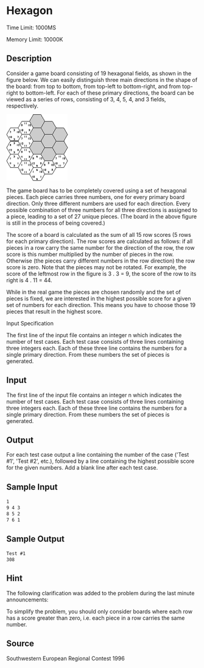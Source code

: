 # Hexagon

Time Limit: 1000MS

Memory Limit: 10000K


## Description

Consider a game board consisting of 19 hexagonal fields, as shown in the figure below. We can easily distinguish three main directions in the shape of the board: from top to bottom, from top-left to bottom-right, and from top-right to bottom-left. For each of these primary directions, the board can be viewed as a series of rows, consisting of 3, 4, 5, 4, and 3 fields, respectively.

![](1134_1.gif)

The game board has to be completely covered using a set of hexagonal pieces. Each piece carries three numbers, one for every primary board direction. Only three different numbers are used for each direction. Every possible combination of three numbers for all three directions is assigned to a piece, leading to a set of 27 unique pieces. (The board in the above figure is still in the process of being covered.)

The score of a board is calculated as the sum of all 15 row scores (5 rows for each primary direction). The row scores are calculated as follows: if all pieces in a row carry the same number for the direction of the row, the row score is this number multiplied by the number of pieces in the row. Otherwise (the pieces carry different numbers in the row direction) the row score is zero. Note that the pieces may not be rotated. For example, the score of the leftmost row in the figure is 3 . 3 = 9, the score of the row to its right is 4 . 11 = 44.

While in the real game the pieces are chosen randomly and the set of pieces is fixed, we are interested in the highest possible score for a given set of numbers for each direction. This means you have to choose those 19 pieces that result in the highest score.

Input Specification

The first line of the input file contains an integer n which indicates the number of test cases. Each test case consists of three lines containing three integers each. Each of these three line contains the numbers for a single primary direction. From these numbers the set of pieces is generated.


## Input

The first line of the input file contains an integer n which indicates the number of test cases. Each test case consists of three lines containing three integers each. Each of these three line contains the numbers for a single primary direction. From these numbers the set of pieces is generated.


## Output

For each test case output a line containing the number of the case ('Test #1', 'Test #2', etc.), followed by a line containing the highest possible score for the given numbers. Add a blank line after each test case.


## Sample Input

```
1
9 4 3
8 5 2
7 6 1
```


## Sample Output

```
Test #1
308
```


## Hint

The following clarification was added to the problem during the last minute announcements:

To simplify the problem, you should only consider boards where each row has a score greater than zero, i.e. each piece in a row carries the same number.


## Source

Southwestern European Regional Contest 1996
